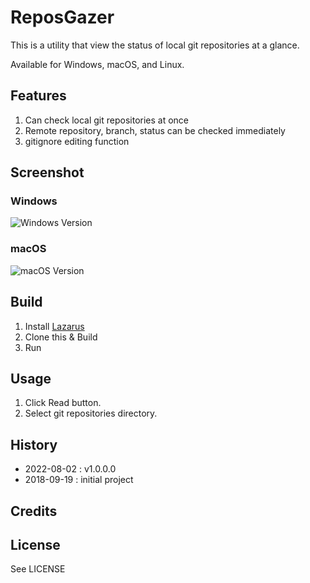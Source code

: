 # ReposGazer

This is a utility that view the status of local git repositories at a glance.

Available for Windows, macOS, and Linux.

## Features

1. Can check local git repositories at once
2. Remote repository, branch, status can be checked immediately
3. gitignore editing function

## Screenshot

### Windows

![Windows Version](/screenshot/win_v1.0.0.0.png?raw=true "Windows Version")

### macOS

![macOS Version](/screenshot/macos_v1.0.0.0.png?raw=true "macOS Version")

## Build

1. Install [Lazarus](http://www.lazarus-ide.org/)
2. Clone this & Build
3. Run

## Usage

1. Click Read button.
2. Select git repositories directory.

## History

- 2022-08-02 : v1.0.0.0
- 2018-09-19 : initial project

## Credits

## License

See LICENSE
